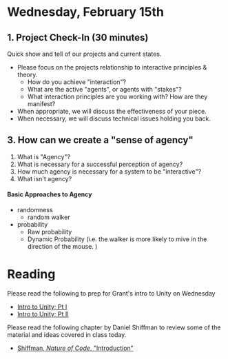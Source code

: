 # Wednesday, February 15th

## 1. Project Check-In (30 minutes)

Quick show and tell of our projects and current states.

- Please focus on the projects relationship to interactive principles & theory.
    - How do you achieve "interaction"?
    - What are the active "agents", or agents with "stakes"?
    - What interaction principles are you working with? How are they manifest?
- When appropriate, we will discuss the effectiveness of your piece.
- When necessary, we will discuss technical issues holding you back.


## 3. How can we create a "sense of agency"

1. What is "Agency"?
2. What is necessary for a successful perception of agency?
3. How much agency is necessary for a system to be "interactive"?
4. What isn't agency?



#### Basic Approaches to Agency

- randomness
    - random walker
- probability
    - Raw probability
    - Dynamic Probability (i.e. the walker is more likely to mive in the direction of the mouse. )





# Reading

Please read the following to prep for Grant's intro to Unity on Wednesday

- [Intro to Unity; Pt I](https://www.raywenderlich.com/147687/introduction-unity-getting-started-part-12)
- [Intro to Unity; Pt II](https://www.raywenderlich.com/149036/introduction-unity-getting-started-part-22)

Please read the following chapter by Daniel Shiffman to review some of the material and ideas covered in class today.

- [Shiffman, _Nature of Code_, "Introduction"](http://natureofcode.com/book/introduction/)
